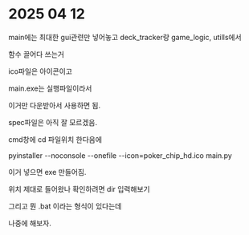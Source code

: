 # 2025 04 12

main에는 최대한 gui관련만 넣어놓고
deck_tracker랑 game_logic, utills에서

함수 끌어다 쓰는거


ico파일은 아이콘이고

main.exe는 실행파일이라서

이거만 다운받아서 사용하면 됨.


spec파일은 아직 잘 모르겠음.


cmd창에 cd 파일위치 한다음에

pyinstaller --noconsole --onefile --icon=poker_chip_hd.ico main.py

이거 넣으면 exe 만들어짐.

위치 제대로 들어왔나 확인하려면 dir 입력해보기


그리고 뭔 .bat 이라는 형식이 있다는데

나중에 해보자.
